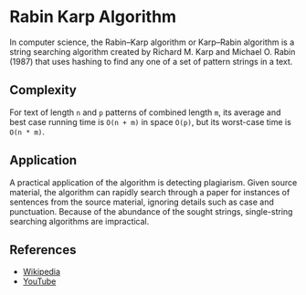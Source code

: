 # Rabin Karp Algorithm

In computer science, the Rabin–Karp algorithm or Karp–Rabin algorithm 
is a string searching algorithm created by Richard M. Karp and 
Michael O. Rabin (1987) that uses hashing to find any one of a set 
of pattern strings in a text. 

## Complexity

For text of length `n` and `p` patterns 
of combined length `m`, its average and best case running time is 
`O(n + m)` in space `O(p)`, but its worst-case time is `O(n * m)`. 

## Application

A practical application of the algorithm is detecting plagiarism. 
Given source material, the algorithm can rapidly search through a paper 
for instances of sentences from the source material, ignoring details 
such as case and punctuation. Because of the abundance of the sought 
strings, single-string searching algorithms are impractical.

## References

- [Wikipedia](https://en.wikipedia.org/wiki/Rabin%E2%80%93Karp_algorithm)
- [YouTube](https://www.youtube.com/watch?v=H4VrKHVG5qI&list=PLLXdhg_r2hKA7DPDsunoDZ-Z769jWn4R8)
